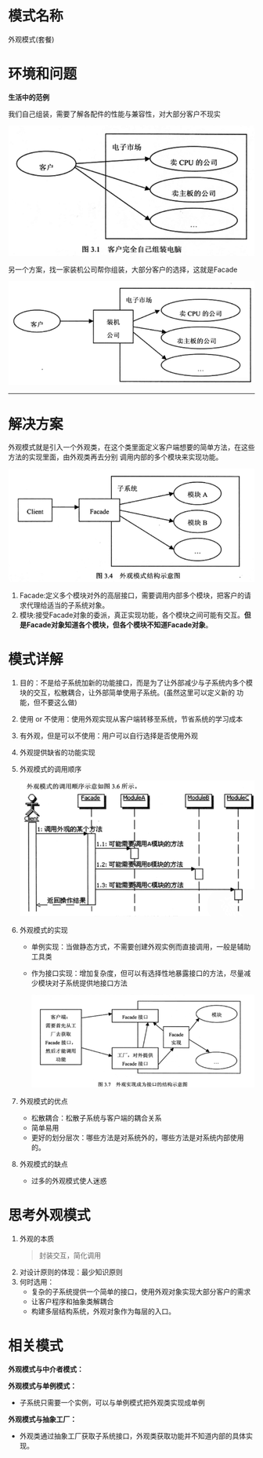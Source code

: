 # 模式名称
外观模式(套餐)

# 环境和问题

**生活中的范例**

我们自己组装，需要了解各配件的性能与兼容性，对大部分客户不现实
    
   ![组装](.README_images/88453844.png) 

另一个方案，找一家装机公司帮你组装，大部分客户的选择，这就是Facade

   ![组装2](.README_images/588ac333.png)

--- 


# 解决方案
外观模式就是引入一个外观类，在这个类里面定义客户端想要的简单方法，在这些方法的实现里面，由外观类再去分别
调用内部的多个模块来实现功能。

![外观](.README_images/dfd6ebd5.png)
1. Facade:定义多个模块对外的高层接口，需要调用内部多个模块，把客户的请求代理给适当的子系统对象。
2. 模块:接受Facade对象的委派，真正实现功能，各个模块之间可能有交互。**但是Facade对象知道各个模块，但各个模块不知道Facade对象**。


# 模式详解
1. 目的：不是给子系统加新的功能接口，而是为了让外部减少与子系统内多个模块的交互，松散耦合，让外部简单使用子系统。(虽然这里可以定义新的
功能，但不要这么做)
2. 使用 or 不使用：使用外观实现从客户端转移至系统，节省系统的学习成本
3. 有外观，但是可以不使用：用户可以自行选择是否使用外观
4. 外观提供缺省的功能实现
5. 外观模式的调用顺序

    ![调用顺序](.README_images/3ecda2f1.png)
6. 外观模式的实现
    - 单例实现：当做静态方式，不需要创建外观实例而直接调用，一般是辅助工具类
    - 作为接口实现：增加复杂度，但可以有选择性地暴露接口的方法，尽量减少模块对子系统提供地接口方法
        
        ![接口实现](.README_images/ab744b29.png)
7. 外观模式的优点
    - 松散耦合：松散子系统与客户端的耦合关系
    - 简单易用
    - 更好的划分层次：哪些方法是对系统外的，哪些方法是对系统内部使用的。
8. 外观模式的缺点
    - 过多的外观模式使人迷惑

# 思考外观模式
1. 外观的本质
    > 封装交互，简化调用
2. 对设计原则的体现：最少知识原则
3. 何时选用：
    - 复杂的子系统提供一个简单的接口，使用外观对象实现大部分客户的需求
    - 让客户程序和抽象类解耦合
    - 构建多层结构系统，外观对象作为每层的入口。
    
# 相关模式
**外观模式与中介者模式：**

**外观模式与单例模式：**
- 子系统只需要一个实例，可以与单例模式把外观类实现成单例

**外观模式与抽象工厂：**
- 外观类通过抽象工厂获取子系统接口，外观类获取功能并不知道内部的具体实现。